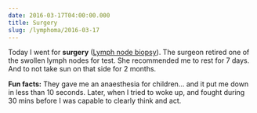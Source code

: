 ```yaml
---
date: 2016-03-17T04:00:00.000
title: Surgery
slug: /lymphoma/2016-03-17
---
```


Today I went for **surgery** ([Lymph node biopsy](https://www.nlm.nih.gov/medlineplus/ency/article/003933.htm)). The surgeon retired one of the swollen lymph nodes for test. She recommended me to rest for 7 days. And to not take sun on that side for 2 months.

**Fun facts:** They gave me an anaesthesia for children… and it put me down in less than 10 seconds. Later, when I tried to woke up, and fought during 30 mins before I was capable to clearly think and act.
